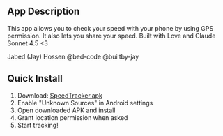 ## App Description

This app allows you to check your speed with your phone by using GPS permission. It also lets you share your speed. 
Built with Love and Claude Sonnet 4.5 <3

Jabed (Jay) Hossen
@bed-code
@builtby-jay

## Quick Install
1. Download: [SpeedTracker.apk](https://github.com/builtby-jay/speedtracker-gps/releases/latest/download/SpeedTracker.apk)
2. Enable "Unknown Sources" in Android settings
3. Open downloaded APK and install
4. Grant location permission when asked
5. Start tracking!